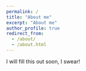 ```yaml
---
permalink: /
title: "About me"
excerpt: "About me"
author_profile: true
redirect_from: 
  - /about/
  - /about.html
---
```


I will fill this out soon, I swear!
